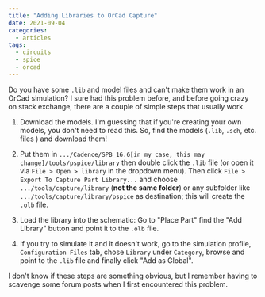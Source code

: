 ```yaml
---
title: "Adding Libraries to OrCad Capture"
date: 2021-09-04
categories:
  - articles
tags:
  - circuits
  - spice
  - orcad
---
```



Do you have some `.lib` and model files and can't make them work in an OrCad simulation? I sure had this problem before, and before going crazy on stack exchange, there are a couple of simple steps that usually work. 

1. Download the models. I'm guessing that if you're creating your own models, you don't need to read this. So, find the models (`.lib`, `.sch`, etc. files ) and download them!

2. Put them in `.../Cadence/SPB_16.6[in my case, this may change]/tools/pspice/library` then double click the `.lib` file (or open it via `File > Open > library` in the dropdown menu). Then click `File > Export To Capture Part Library...` and choose `.../tools/capture/library` (**not the same folder**) or any subfolder like `.../tools/capture/library/pspice`  as destination; this will create the `.olb` file.

3. Load the library into the schematic: Go to "Place Part" find the "Add Library" button and point it to the `.olb` file. 

4. If you try to simulate it and it doesn't work, go to the simulation profile, `Configuration Files` tab, chose `Library` under `Category`, browse and point to the `.lib` file and finally click "Add as Global".

I don't know if these steps are something obvious, but I remember having to scavenge some forum posts when I first encountered this problem.
